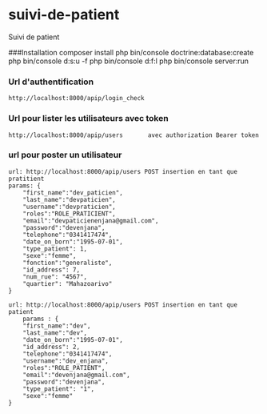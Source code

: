 # suivi-de-patient
Suivi de patient

###Installation 
    composer install
    php bin/console doctrine:database:create 
    php bin/console d:s:u -f
    php bin/console d:f:l
    php bin/console server:run



### Url d'authentification
    http://localhost:8000/apip/login_check


### Url pour lister les utilisateurs avec token
    http://localhost:8000/apip/users       avec authorization Bearer token

### url pour poster un utilisateur
    url: http://localhost:8000/apip/users POST insertion en tant que pratitient
    params: {
        "first_name":"dev_paticien",
        "last_name":"devpaticien",
        "username":"devpraticien",
        "roles":"ROLE_PRATICIENT",
        "email":"devpaticienenjana@gmail.com",
        "password":"devenjana",
        "telephone":"0341417474",
        "date_on_born":"1995-07-01",
        "type_patient": 1,
        "sexe":"femme",
        "fonction":"generaliste",
        "id_address": 7,
        "num_rue": "4567",
        "quartier": "Mahazoarivo"
    }

    url: http://localhost:8000/apip/users POST insertion en tant que patient
        params : {
        "first_name":"dev",
        "last_name":"dev",
        "date_on_born":"1995-07-01",
        "id_address": 2,
        "telephone":"0341417474",
        "username":"dev_enjana",
        "roles":"ROLE_PATIENT",
        "email":"devenjana@gmail.com",
        "password":"devenjana",
        "type_patient": "1",
        "sexe":"femme"
    }
